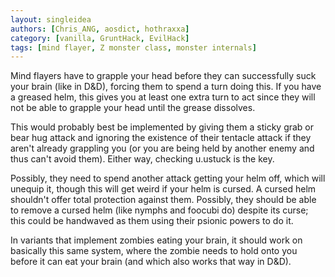 ```yaml
---
layout: singleidea
authors: [Chris_ANG, aosdict, hothraxxa]
category: [vanilla, GruntHack, EvilHack]
tags: [mind flayer, Z monster class, monster internals]
---
```

Mind flayers have to grapple your head before they can successfully suck your brain (like in D&D), forcing them to spend a turn doing this. If you have a greased helm, this gives you at least one extra turn to act since they will not be able to grapple your head until the grease dissolves.

This would probably best be implemented by giving them a sticky grab or bear hug attack and ignoring the existence of their tentacle attack if they aren't already grappling you (or you are being held by another enemy and thus can't avoid them). Either way, checking u.ustuck is the key.

Possibly, they need to spend another attack getting your helm off, which will unequip it, though this will get weird if your helm is cursed. A cursed helm shouldn't offer total protection against them. Possibly, they should be able to remove a cursed helm (like nymphs and foocubi do) despite its curse; this could be handwaved as them using their psionic powers to do it.

In variants that implement zombies eating your brain, it should work on basically this same system, where the zombie needs to hold onto you before it can eat your brain (and which also works that way in D&D).
